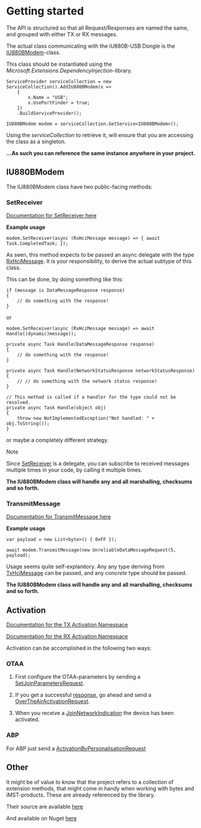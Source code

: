 # Getting started

The API is structured so that all Request/Responses are named the same, and grouped with either TX or RX messages.

The actual class communicating with the iU880B-USB Dongle is the [IU880BModem](xref:FosterBuster.IU880B.IU880BModem)-class.

This class should be instantiated using the _Microsoft.Extensions.DependencyInjection_-library.

	ServiceProvider serviceCollection = new ServiceCollection().AddIU880BModem(x =>
        {
            x.Name = "USB";
            x.UsePortFinder = true;
        })
        .BuildServiceProvider();
		
    IU880BModem modem = serviceCollection.GetService<IU880BModem>();

Using the _serviceCollection_ to retrieve it, will ensure that you are accessing the class as a singleton.

**...As such you can reference the same instance anywhere in your project.**

## IU880BModem

The IU880BModem class have two public-facing methods:

### SetReceiver
[Documentation for SetReceiver here](xref:FosterBuster.IU880B.IU880BModem.SetReceiver(System.Func{FosterBuster.IU880B.Messaging.Rx.RxHciMessage,System.Threading.Tasks.Task}))


**Example usage**

	modem.SetReceiver(async (RxHciMessage message) => { await Task.CompletedTask; });
	
As seen, this method expects to be passed an async delegate with the type [RxHciMessage](xref:FosterBuster.IU880B.Messaging.Rx.RxHciMessage). It is your responsibility, to derive the actual subtype of this class.

This can be done, by doing something like this:

    if (message is DataMessageResponse response)
    {
        // do something with the response!
    }

or 

	modem.SetReceiver(async (RxHciMessage message) => await Handle((dynamic)message));
	
	private async Task Handle(DataMessageResponse response)
    {
        // do something with the response!
    }

    private async Task Handle(NetworkStatusResponse networkStatusResponse)
    {
        // // do something with the network status response!
    }

    // This method is called if a handler for the type could not be resolved.
    private async Task Handle(object obj)
    {
        throw new NotImplementedException("Not handled: " + obj.ToString());
    }
	
or maybe a completely different strategy.
	
> [!NOTE]
> Since [SetReceiver](xref:FosterBuster.IU880B.IU880BModem.SetReceiver(System.Func{FosterBuster.IU880B.Messaging.Rx.RxHciMessage,System.Threading.Tasks.Task})) is a delegate, you can subscribe to received messages multiple times in your code, by calling it multiple times.

**The IU880BModem class will handle any and all marshalling, checksums and so forth.**

### TransmitMessage

[Documentation for TransmitMessage here](xref:FosterBuster.IU880B.IU880BModem.TransmitMessage(FosterBuster.IU880B.Messaging.Tx.TxHciMessage))



**Example usage**

	var payload = new List<byte>() { 0xFF });
	
	await modem.TransmitMessage(new UnreliableDataMessageRequest(5, payload);

Usage seems quite self-explanitory. Any any type deriving from [TxHciMessage](xref:FosterBuster.IU880B.Messaging.Tx.TxHciMessage) can be passed, and any _concrete_ type should be passed.

**The IU880BModem class will handle any and all marshalling, checksums and so forth.**


## Activation

[Documentation for the TX Activation Namespace](xref:FosterBuster.IU880B.Messaging.Tx.LoRaWan.Activation)

[Documentation for the RX Activation Namespace](xref:FosterBuster.IU880B.Messaging.Rx.LoRaWan.Activation)

Activation can be accomplished in the following two ways:

### OTAA

1. First configure the OTAA-parameters by sending a [SetJoinParametersRequest](xref:FosterBuster.IU880B.Messaging.Tx.LoRaWan.Activation.SetJoinParametersRequest).

2. If you get a successful [response](xref:FosterBuster.IU880B.Messaging.Rx.LoRaWan.Activation.SetJoinParametersResponse), go ahead and send a [OverTheAirActivationRequest](xref:FosterBuster.IU880B.Messaging.Tx.LoRaWan.Activation.OverTheAirActivationRequest).

3. When you receive a [JoinNetworkIndication](xref:FosterBuster.IU880B.Messaging.Rx.LoRaWan.Activation.JoinNetworkIndication) the device has been activated.

### ABP

For ABP just send a [ActivationByPersonalisationRequest](xref:FosterBuster.IU880B.Messaging.Tx.LoRaWan.Activation.ActivationByPersonalisationRequest)

## Other

It might be of value to know that the project refers to a collection of extension methods, that might come in handy when working with bytes and iMST-products. These are already referenced by the library.

Their source are available [here](https://github.com/fosterbuster/ExtensionMethods/tree/master/ExtensionMethods)

And available on Nuget [here](https://www.nuget.org/packages/FosterBuster.Extensions)